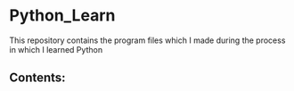 ﻿# Python_Learn
This repository contains the program files which I made during the process in which I learned Python

## Contents:
